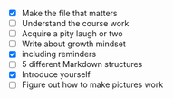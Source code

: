 
- [x] Make the file that matters
- [ ] Understand the course work
- [ ] Acquire a pity laugh or two
- [ ] Write about growth mindset
-   [x] including reminders
- [ ] 5 different Markdown structures
- [x] Introduce yourself
- [ ] Figure out how to make pictures work
